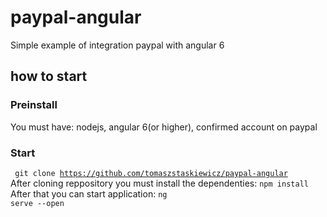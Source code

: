 # paypal-angular
Simple example of integration paypal with angular 6

## how to start
### Preinstall
You must have: nodejs, angular 6(or higher), confirmed account on paypal
### Start
<code> git clone https://github.com/tomaszstaskiewicz/paypal-angular </code>
After cloning reppository you must install the dependenties:
<code>npm install</code>
After that you can start application:
<code>ng serve --open </code> 
